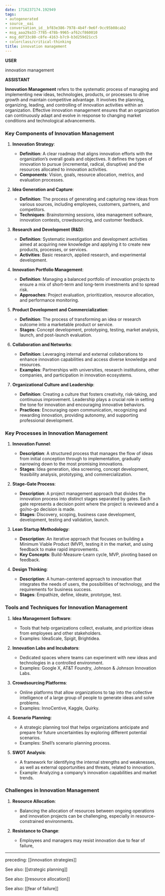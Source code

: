 ```yaml
---
date: 1716237174.192949
tags:
- autogenerated
- source__oai
- conversation_id__bf83e386-7978-4b4f-9e6f-9cc95b08cab2
- msg_aaa29a33-7785-478b-9965-af62cf860010
- msg_ddf33c80-c8fe-4163-b7c9-b3d259d21cc5
- colorclass/critical-thinking
title: innovation management
---
```


**USER**

innovation management


**ASSISTANT**

**Innovation Management** refers to the systematic process of managing and implementing new ideas, technologies, products, or processes to drive growth and maintain competitive advantage. It involves the planning, organizing, leading, and controlling of innovation activities within an organization. Effective innovation management ensures that an organization can continuously adapt and evolve in response to changing market conditions and technological advancements.

### Key Components of Innovation Management

1. **Innovation Strategy**:
   - **Definition**: A clear roadmap that aligns innovation efforts with the organization’s overall goals and objectives. It defines the types of innovation to pursue (incremental, radical, disruptive) and the resources allocated to innovation activities.
   - **Components**: Vision, goals, resource allocation, metrics, and evaluation processes.

2. **Idea Generation and Capture**:
   - **Definition**: The process of generating and capturing new ideas from various sources, including employees, customers, partners, and competitors.
   - **Techniques**: Brainstorming sessions, idea management software, innovation contests, crowdsourcing, and customer feedback.

3. **Research and Development (R&D)**:
   - **Definition**: Systematic investigation and development activities aimed at acquiring new knowledge and applying it to create new products, processes, or services.
   - **Activities**: Basic research, applied research, and experimental development.

4. **Innovation Portfolio Management**:
   - **Definition**: Managing a balanced portfolio of innovation projects to ensure a mix of short-term and long-term investments and to spread risk.
   - **Approaches**: Project evaluation, prioritization, resource allocation, and performance monitoring.

5. **Product Development and Commercialization**:
   - **Definition**: The process of transforming an idea or research outcome into a marketable product or service.
   - **Stages**: Concept development, prototyping, testing, market analysis, launch, and post-launch evaluation.

6. **Collaboration and Networks**:
   - **Definition**: Leveraging internal and external collaborations to enhance innovation capabilities and access diverse knowledge and resources.
   - **Examples**: Partnerships with universities, research institutions, other companies, and participation in innovation ecosystems.

7. **Organizational Culture and Leadership**:
   - **Definition**: Creating a culture that fosters creativity, risk-taking, and continuous improvement. Leadership plays a crucial role in setting the tone for innovation and encouraging innovative behaviors.
   - **Practices**: Encouraging open communication, recognizing and rewarding innovation, providing autonomy, and supporting professional development.

### Key Processes in Innovation Management

1. **Innovation Funnel**:
   - **Description**: A structured process that manages the flow of ideas from initial conception through to implementation, gradually narrowing down to the most promising innovations.
   - **Stages**: Idea generation, idea screening, concept development, feasibility analysis, prototyping, and commercialization.

2. **Stage-Gate Process**:
   - **Description**: A project management approach that divides the innovation process into distinct stages separated by gates. Each gate represents a decision point where the project is reviewed and a go/no-go decision is made.
   - **Stages**: Discovery, scoping, business case development, development, testing and validation, launch.

3. **Lean Startup Methodology**:
   - **Description**: An iterative approach that focuses on building a Minimum Viable Product (MVP), testing it in the market, and using feedback to make rapid improvements.
   - **Key Concepts**: Build-Measure-Learn cycle, MVP, pivoting based on feedback.

4. **Design Thinking**:
   - **Description**: A human-centered approach to innovation that integrates the needs of users, the possibilities of technology, and the requirements for business success.
   - **Stages**: Empathize, define, ideate, prototype, test.

### Tools and Techniques for Innovation Management

1. **Idea Management Software**:
   - Tools that help organizations collect, evaluate, and prioritize ideas from employees and other stakeholders.
   - Examples: IdeaScale, Spigit, Brightidea.

2. **Innovation Labs and Incubators**:
   - Dedicated spaces where teams can experiment with new ideas and technologies in a controlled environment.
   - Examples: Google X, AT&T Foundry, Johnson & Johnson Innovation Labs.

3. **Crowdsourcing Platforms**:
   - Online platforms that allow organizations to tap into the collective intelligence of a large group of people to generate ideas and solve problems.
   - Examples: InnoCentive, Kaggle, Quirky.

4. **Scenario Planning**:
   - A strategic planning tool that helps organizations anticipate and prepare for future uncertainties by exploring different potential scenarios.
   - Examples: Shell’s scenario planning process.

5. **SWOT Analysis**:
   - A framework for identifying the internal strengths and weaknesses, as well as external opportunities and threats, related to innovation.
   - Example: Analyzing a company’s innovation capabilities and market trends.

### Challenges in Innovation Management

1. **Resource Allocation**:
   - Balancing the allocation of resources between ongoing operations and innovation projects can be challenging, especially in resource-constrained environments.

2. **Resistance to Change**:
   - Employees and managers may resist innovation due to fear of failure,


---

preceding: [[innovation strategies]]

See also: [[strategic planning]]


See also: [[resource allocation]]


See also: [[fear of failure]]